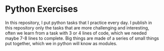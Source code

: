 # Python Exercises

In this repository, I put python tasks that I practice every day. I publish in this repository only the tasks that are more challenging and interesting, often we learn from a task with 3 or 4 lines of code, which we needed maybe 7-8 lines to complete. Big things are made of a series of small things put together, which we in python will know as modules.